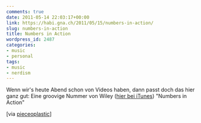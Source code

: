 ```yaml
---
comments: true
date: 2011-05-14 22:03:17+00:00
link: https://habi.gna.ch/2011/05/15/numbers-in-action/
slug: numbers-in-action
title: Numbers in Action
wordpress_id: 2487
categories:
- music
- personal
tags:
- music
- nerdism
---
```


Wenn wir's heute Abend schon von Videos haben, dann passt doch das hier ganz gut: Eine groovige Nummer von Wiley ([hier bei iTunes](http://itun.es/i629Q4)) "Numbers in Action"




[via [pieceoplastic](https://pieceoplastic.com/index.php/4528/ruff-linkage-201117/)]
